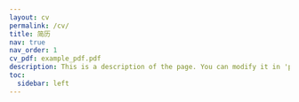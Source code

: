 ```yaml
---
layout: cv
permalink: /cv/
title: 简历
nav: true
nav_order: 1
cv_pdf: example_pdf.pdf
description: This is a description of the page. You can modify it in 'pages/_cv.md'. You can also change or remove the top pdf download button.
toc:
  sidebar: left
---
```

